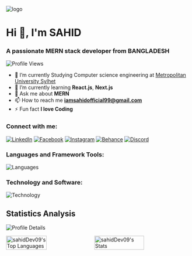 ![logo](https://i.ibb.co/gdBmPnY/1714705702153.jpg)

# Hi 👋, I'm SAHID
### A passionate MERN stack developer from BANGLADESH

![Profile Views](https://komarev.com/ghpvc/?username=sahiddev09&label=Profile%20views&color=0e75b6&style=flat)

- 🔭 I’m currently Studying Computer science engineering at [Metropolitan University Sylhet](https://metrouni.edu.bd)
- 🌱 I’m currently learning **React.js**, **Next.js**
- 💬 Ask me about **MERN**
- 📫 How to reach me **iamsahidofficial99@gmail.com**
- ⚡ Fun fact **I love Coding**

### Connect with me:
[![LinkedIn](https://raw.githubusercontent.com/rahuldkjain/github-profile-readme-generator/master/src/images/icons/Social/linked-in-alt.svg)](https://www.linkedin.com/in/sahidofficial09) 
[![Facebook](https://raw.githubusercontent.com/rahuldkjain/github-profile-readme-generator/master/src/images/icons/Social/facebook.svg)](https://fb.com/sm.sahid99) 
[![Instagram](https://raw.githubusercontent.com/rahuldkjain/github-profile-readme-generator/master/src/images/icons/Social/instagram.svg)](https://instagram.com/0sahid_99) 
[![Behance](https://raw.githubusercontent.com/rahuldkjain/github-profile-readme-generator/master/src/images/icons/Social/behance.svg)](https://www.behance.net/sahidahmed) 
[![Discord](https://raw.githubusercontent.com/rahuldkjain/github-profile-readme-generator/master/src/images/icons/Social/discord.svg)](https://discord.gg/JTNQUePX)

### Languages and Framework Tools:
![Languages](https://skillicons.dev/icons?i=html,css,tailwind,bootstrap,firebase,c,js,react,redux,java,express,mongodb,nodejs,git,github)

### Technology and Software:
![Technology](https://skillicons.dev/icons?i=androidstudio,vscode,figma,netlify,notion,stackoverflow,xd,ps,ai)

## Statistics Analysis
![Profile Details](https://github-profile-summary-cards.vercel.app/api/cards/profile-details?username=sahidDev09&theme=github_dark)
<div style="display: flex; justify-content: space-between;">
  <img src="https://github-readme-stats.vercel.app/api/top-langs/?username=sahidDev09&theme=vue-dark&show_icons=true&hide_border=true&layout=compact" alt="sahidDev09's Top Languages" style="width: 47%;">
  <img src="https://github-readme-stats.vercel.app/api?username=sahidDev09&theme=vue-dark&show_icons=true&hide_border=true&count_private=true" alt="sahidDev09's Stats" style="width: 52%; height: 100%">
</div>
